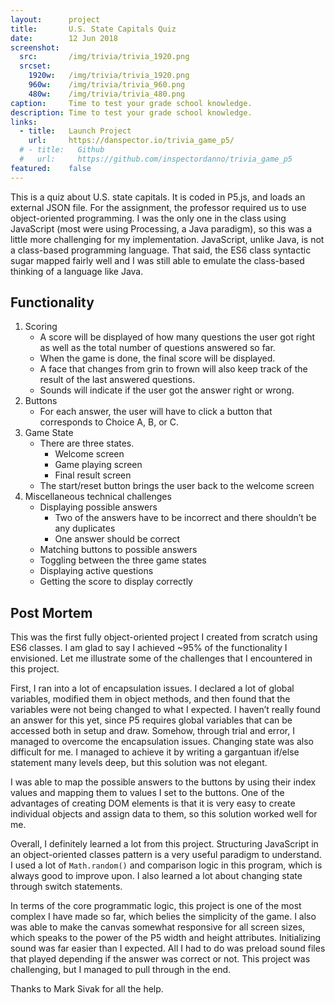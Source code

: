 ```yaml
---
layout:      project
title:       U.S. State Capitals Quiz
date:        12 Jun 2018
screenshot:
  src:       /img/trivia/trivia_1920.png
  srcset:
    1920w:   /img/trivia/trivia_1920.png
    960w:    /img/trivia/trivia_960.png
    480w:    /img/trivia/trivia_480.png
caption:     Time to test your grade school knowledge.
description: Time to test your grade school knowledge.
links:
  - title:   Launch Project
    url:     https://danspector.io/trivia_game_p5/
  # - title:   Github
  #   url:     https://github.com/inspectordanno/trivia_game_p5
featured:    false
---
```

This is a quiz about U.S. state capitals. It is coded in P5.js, and loads an external JSON file. For the assignment, the professor required us to use object-oriented programming. I was the only one in the class using JavaScript (most were using Processing, a Java paradigm), so this was a little more challenging for my implementation. JavaScript, unlike Java, is not a class-based programming language. That said, the ES6 class syntactic sugar mapped fairly well and I was still able to emulate the class-based thinking of a language like Java.

## Functionality 

1.	Scoring
    *	A score will be displayed of how many questions the user got right as well as the total number of questions answered so far.
    *	When the game is done, the final score will be displayed.
    *	A face that changes from grin to frown will also keep track of the result of the last answered questions.
    *	Sounds will indicate if the user got the answer right or wrong.
2.	Buttons
    * For each answer, the user will have to click a button that corresponds to Choice A, B, or C.
3.	Game State
    * There are three states.
        * Welcome screen
        * Game playing screen
        * Final result screen
    *	The start/reset button brings the user back to the welcome screen
4.	Miscellaneous technical challenges
    *	Displaying possible answers
        * Two of the answers have to be incorrect and there shouldn’t be any duplicates
        * One answer should be correct
    *	Matching buttons to possible answers
    *	Toggling between the three game states
    *	Displaying active questions
    * Getting the score to display correctly

## Post Mortem

This was the first fully object-oriented project I created from scratch using ES6 classes. I am glad to say I achieved ~95% of the functionality I envisioned. Let me illustrate some of the challenges that I encountered in this project.

First, I ran into a lot of encapsulation issues. I declared a lot of global variables, modified them in object methods, and then found that the variables were not being changed to what I expected. I haven’t really found an answer for this yet, since P5 requires global variables that can be accessed both in setup and draw. Somehow, through trial and error, I managed to overcome the encapsulation issues.
Changing state was also difficult for me. I managed to achieve it by writing a gargantuan if/else statement many levels deep, but this solution was not elegant. 

I was able to map the possible answers to the buttons by using their index values and mapping them to values I set to the buttons. One of the advantages of creating DOM elements is that it is very easy to create individual objects and assign data to them, so this solution worked well for me.

Overall, I definitely learned a lot from this project.  Structuring JavaScript in an object-oriented classes pattern is a very useful paradigm to understand. I used a lot of ```Math.random()``` and comparison logic in this program, which is always good to improve upon. I also learned a lot about changing state through switch statements.

In terms of the core programmatic logic, this project is one of the most complex I have made so far, which belies the simplicity of the game. I also was able to make the canvas somewhat responsive for all screen sizes, which speaks to the power of the P5 width and height attributes.
Initializing sound was far easier than I expected. All I had to do was preload sound files that played depending if the answer was correct or not. 
This project was challenging, but I managed to pull through in the end. 

Thanks to Mark Sivak for all the help.



